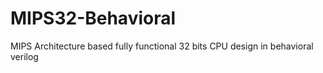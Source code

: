 # MIPS32-Behavioral
MIPS Architecture based fully functional 32 bits CPU design in behavioral verilog
